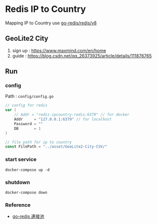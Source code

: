 # Redis IP to Country
Mapping IP to Country use [go-redis/redis/v8](https://github.com/go-redis/redis)

## GeoLite2 City
1. sign up : https://www.maxmind.com/en/home
2. guide : https://blog.csdn.net/qq_26373925/article/details/111876765
## Run
### config
Path : `config/config.go`

``` go
// config for redis
var (
	// Addr = "redis-ipcountry-redis:6379" // for docker
	Addr     = "127.0.0.1:6379" // for localhost
	Password = ""
	DB       = 1
)

// file path for ip to country
const FilePath = "../asset/GeoLite2-City-CSV/"
```

### start service
``` shell
docker-compose up -d
```

### shutdown
``` shell
docker-compose down
```

### Reference
* [go-redis 連接池](https://www.huaweicloud.com/articles/db24f1e8b4a4f0218ddf08463d8ec871.html)